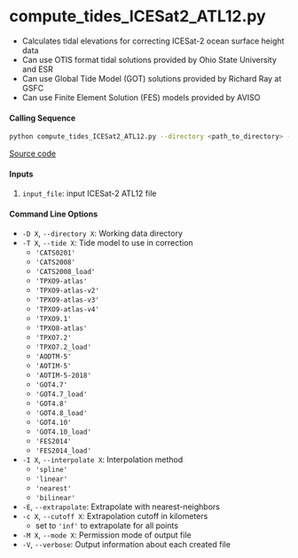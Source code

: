 compute_tides_ICESat2_ATL12.py
==============================

- Calculates tidal elevations for correcting ICESat-2 ocean surface height data
- Can use OTIS format tidal solutions provided by Ohio State University and ESR
- Can use Global Tide Model (GOT) solutions provided by Richard Ray at GSFC
- Can use Finite Element Solution (FES) models provided by AVISO

#### Calling Sequence
```bash
python compute_tides_ICESat2_ATL12.py --directory <path_to_directory> --tide <model> input_file
```
[Source code](https://github.com/tsutterley/pyTMD/blob/main/scripts/compute_tides_ICESat2_ATL12.py)

#### Inputs
 1. `input_file`: input ICESat-2 ATL12 file

#### Command Line Options
 - `-D X`, `--directory X`: Working data directory
 - `-T X`, `--tide X`: Tide model to use in correction
     * `'CATS0201'`
     * `'CATS2008'`
     * `'CATS2008_load'`
     * `'TPXO9-atlas'`
     * `'TPXO9-atlas-v2'`
     * `'TPXO9-atlas-v3'`
     * `'TPXO9-atlas-v4'`
     * `'TPXO9.1'`
     * `'TPXO8-atlas'`
     * `'TPXO7.2'`
     * `'TPXO7.2_load'`
     * `'AODTM-5'`
     * `'AOTIM-5'`
     * `'AOTIM-5-2018'`
     * `'GOT4.7'`
     * `'GOT4.7_load'`
     * `'GOT4.8'`
     * `'GOT4.8_load'`
     * `'GOT4.10'`
     * `'GOT4.10_load'`
     * `'FES2014'`
     * `'FES2014_load'`
 - `-I X`, `--interpolate X`: Interpolation method
     * `'spline'`
     * `'linear'`
     * `'nearest'`
     * `'bilinear'`
 - `-E`, `--extrapolate`: Extrapolate with nearest-neighbors
 - `-c X`, `--cutoff X`: Extrapolation cutoff in kilometers
     * set to `'inf'` to extrapolate for all points
 - `-M X`, `--mode X`: Permission mode of output file
 - `-V`, `--verbose`: Output information about each created file

